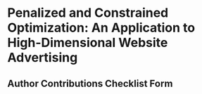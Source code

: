 # Penalized and Constrained Optimization: An Application to High-Dimensional Website Advertising


## Author Contributions Checklist Form